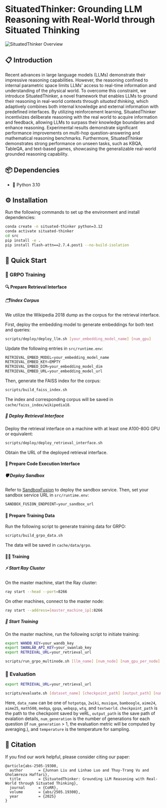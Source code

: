 # SituatedThinker: Grounding LLM Reasoning with Real-World through Situated Thinking

![SituatedThinker Overview](assets/situated_thinker.png)

## 📋 Introduction
Recent advances in large language models (LLMs) demonstrate their impressive reasoning capabilities. However, the reasoning confined to internal parametric space limits LLMs' access to real-time information and understanding of the physical world.
To overcome this constraint, we introduce SituatedThinker, a novel framework that enables LLMs to ground their reasoning in real-world contexts through _situated thinking_, which adaptively combines both internal knowledge and external information with predefined interfaces. By utilizing reinforcement learning, SituatedThinker incentivizes deliberate reasoning with the real world to acquire information and feedback, allowing LLMs to surpass their knowledge boundaries and enhance reasoning. Experimental results demonstrate significant performance improvements on multi-hop question-answering and mathematical reasoning benchmarks. Furthermore, SituatedThinker demonstrates strong performance on unseen tasks, such as KBQA, TableQA, and text-based games, showcasing the generalizable real-world grounded reasoning capability.

## 📦 Dependencies

* 🐍 Python 3.10

## ⚙️ Installation

Run the following commands to set up the environment and install dependencies:

```bash
conda create -n situated-thinker python=3.12
conda activate situated-thinker
cd src
pip install -e .
pip install flash-attn==2.7.4.post1 --no-build-isolation
```

## 🚀 Quick Start

### 🧠 GRPO Training

#### 🔍 Prepare Retrieval Interface

##### 🗂️ Index Corpus

We utilize the Wikipedia 2018 dump as the corpus for the retrieval interface.

First, deploy the embedding model to generate embeddings for both text and queries:

```bash
scripts/deploy/deploy_llm.sh [your_embedding_model_name] [num_gpu]
```

Update the following entries in `src/runtime.env`:

```python
RETRIEVAL_EMBED_MODEL=your_embedding_model_name
RETRIEVAL_EMBED_KEY=EMPTY
RETRIEVAL_EMBED_DIM=your_embedding_model_dim
RETRIEVAL_EMBED_URL=your_embedding_model_url
```

Then, generate the FAISS index for the corpus:

```bash
scripts/build_faiss_index.sh
```

The index and corresponding corpus will be saved in `cache/faiss_index/wikipedia18`.

##### 🚀 Deploy Retrieval Interface

Deploy the retrieval interface on a machine with at least one A100-80G GPU or equivalent:

```bash
scripts/deploy/deploy_retrieval_interface.sh
```

Obtain the URL of the deployed retrieval interface.

#### 🧪 Prepare Code Execution Interface

##### 🛡️ Deploy Sandbox

Refer to [SandboxFusion](https://github.com/bytedance/SandboxFusion) to deploy the sandbox service. Then, set your sandbox service URL in `src/runtime.env`:

```python
SANDBOX_FUSION_ENDPOINT=your_sandbox_url
```

#### 📄 Prepare Training Data

Run the following script to generate training data for GRPO:

```bash
scripts/build_grpo_data.sh
```

The data will be saved in `cache/data/grpo`.

#### 🏋️‍♂️ Training

##### ⚡ Start Ray Cluster

On the master machine, start the Ray cluster:

```bash
ray start --head --port=8266
```

On other machines, connect to the master node:

```bash
ray start --address=[master_machine_ip]:8266
```

##### 🎯 Start Training

On the master machine, run the following script to initiate training:

```bash
export WANDB_KEY=your_wandb_key
export SWANLAB_API_KEY=your_swanlab_key
export RETRIEVAL_URL=your_retrieval_url

scripts/run_grpo_multinode.sh [llm_name] [num_node] [num_gpu_per_node] [tp_for_rollout] [gpu_memory_utilization_for_rollout]
```

### 🧪 Evaluation

```bash
export RETRIEVAL_URL=your_retrieval_url 

scripts/evaluate.sh [dataset_name] [checkpoint_path] [output_path] [num_gpu] [tp_size] [num_generation] [temperature]
```
Here, `data_name` can be one of `hotpotqa`, `2wiki`, `musique`, `bamboogle`, `aime24`, `aime25`, `math500`, `medqa`, `gpqa`, `webqsp`, `wtq`, and `textworld`. `checkpoint_path` is the path to the checkpoint saved by veRL, `output_path` is the save path of evalation details, `num_generation` is the number of generations for each question (if `num_generation` > 1, the evaluation metric will be computed by averaging.), and `temperature` is the temperature for sampling.

## 📖 Citation
If you find our work helpful, please consider citing our paper:

```
@article{abs-2505-19300,
  author       = {Junnan Liu and Linhao Luo and Thuy-Trang Vu and Gholamreza Haffari},
  title        = {SituatedThinker: Grounding LLM Reasoning with Real-World through Situated Thinking},
  journal      = {CoRR},
  volume       = {abs/2505.19300},
  year         = {2025}
}
```